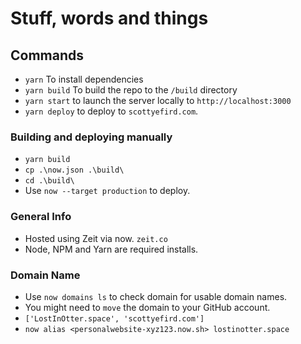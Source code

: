 # Stuff, words and things
## Commands
 * `yarn` To install dependencies
 * `yarn build` To build the repo to the `/build` directory
 * `yarn start` to launch the server locally to `http://localhost:3000`
 * `yarn deploy` to deploy to `scottyefird.com`.

### Building and deploying manually
 * `yarn build`
 * `cp .\now.json .\build\`
 * `cd .\build\`
 * Use `now --target production` to deploy. 

### General Info
 * Hosted using Zeit via now. `zeit.co`
 * Node, NPM and Yarn are required installs.
 
### Domain Name
 * Use `now domains ls` to check domain for usable domain names.
 * You might need to `move` the domain to your GitHub account. 
 * `['LostInOtter.space', 'scottyefird.com']`
 * `now alias <personalwebsite-xyz123.now.sh> lostinotter.space`